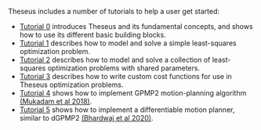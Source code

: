 Theseus includes a number of tutorials to help a user get started:
- [Tutorial 0](https://github.com/facebookresearch/theseus/blob/main/tutorials/00_introduction.ipynb) introduces Theseus and its fundamental concepts, and shows how to use its different basic building blocks.
- [Tutorial 1](https://github.com/facebookresearch/theseus/blob/main/tutorials/01_least_squares_optimization.ipynb) describes how to model and solve a simple least-squares optimization problem.
- [Tutorial 2](https://github.com/facebookresearch/theseus/blob/main/tutorials/02_differentiable_nlls.ipynb) describes how to model and solve a collection of least-squares optimization problems with shared parameters.
- [Tutorial 3](https://github.com/facebookresearch/theseus/blob/main/tutorials/03_custom_cost_functions.ipynb) describes how to write custom cost functions for use in Theseus optimization problems.
- [Tutorial 4](https://github.com/facebookresearch/theseus/blob/main/tutorials/04_motion_planning.ipynb) shows how to implement GPMP2 motion-planning algorithm [(Mukadam et al 2018)](https://arxiv.org/abs/1707.07383).
- [Tutorial 5](https://github.com/facebookresearch/theseus/blob/main/tutorials/05_differentiable_motion_planning.ipynb) shows how to implement a differentiable motion planner, similar to dGPMP2 [(Bhardwaj et al 2020)](https://arxiv.org/pdf/1907.09591.pdf).
